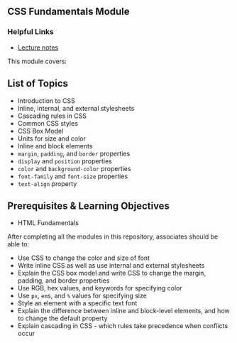 ## CSS Fundamentals Module

### Helpful Links

* [Lecture notes](./lecture-notes.md)

This module covers:

## List of Topics
* Introduction to CSS
* Inline, internal, and external stylesheets
* Cascading rules in CSS
* Common CSS styles
* CSS Box Model
* Units for size and color
* Inline and block elements
* `margin`, `padding`, and `border` properties
* `display` and `position` properties
* `color` and `background-color` properties
* `font-family` and `font-size` properties
* `text-align` property

## Prerequisites & Learning Objectives
* HTML Fundamentals

After completing all the modules in this repository, associates should be able to:

* Use CSS to change the color and size of font
* Write inline CSS as well as use internal and external stylesheets
* Explain the CSS box model and write CSS to change the margin, padding, and border properties
* Use RGB, hex values, and keywords for specifying color
* Use `px`, `em`s, and `%` values for specifying size
* Style an element with a specific text font
* Explain the difference between inline and block-level elements, and how to change the default property
* Explain cascading in CSS - which rules take precedence when conflicts occur
